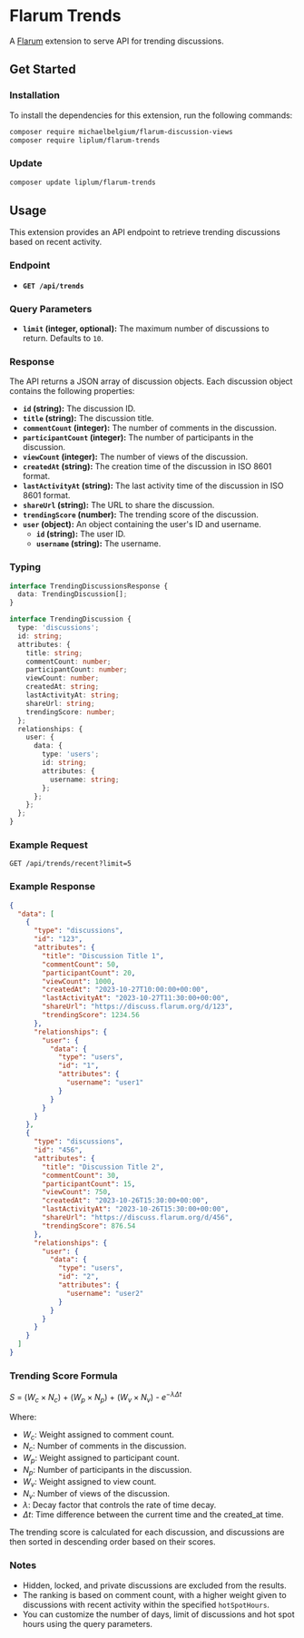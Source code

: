 # Flarum Trends

A [Flarum](http://flarum.org) extension to serve API for trending discussions.

## Get Started

### Installation

To install the dependencies for this extension, run the following commands:

```bash
composer require michaelbelgium/flarum-discussion-views
composer require liplum/flarum-trends
```

### Update

```sh
composer update liplum/flarum-trends
```

## Usage

This extension provides an API endpoint to retrieve trending discussions based on recent activity.

### Endpoint

* **`GET /api/trends`**

### Query Parameters

* **`limit` (integer, optional):** The maximum number of discussions to return. Defaults to `10`.

### Response

The API returns a JSON array of discussion objects. Each discussion object contains the following properties:

* **`id` (string):** The discussion ID.
* **`title` (string):** The discussion title.
* **`commentCount` (integer):** The number of comments in the discussion.
* **`participantCount` (integer):** The number of participants in the discussion.
* **`viewCount` (integer):** The number of views of the discussion.
* **`createdAt` (string):** The creation time of the discussion in ISO 8601 format.
* **`lastActivityAt` (string):** The last activity time of the discussion in ISO 8601 format.
* **`shareUrl` (string):** The URL to share the discussion.
* **`trendingScore` (number):** The trending score of the discussion.
* **`user` (object):** An object containing the user's ID and username.
  * **`id` (string):** The user ID.
  * **`username` (string):** The username.

### Typing

```ts
interface TrendingDiscussionsResponse {
  data: TrendingDiscussion[];
}

interface TrendingDiscussion {
  type: 'discussions';
  id: string;
  attributes: {
    title: string;
    commentCount: number;
    participantCount: number;
    viewCount: number;
    createdAt: string;
    lastActivityAt: string;
    shareUrl: string;
    trendingScore: number;
  };
  relationships: {
    user: {
      data: {
        type: 'users';
        id: string;
        attributes: {
          username: string;
        };
      };
    };
  };
}
```

### Example Request

```http
GET /api/trends/recent?limit=5
```

### Example Response

```json
{
  "data": [
    {
      "type": "discussions",
      "id": "123",
      "attributes": {
        "title": "Discussion Title 1",
        "commentCount": 50,
        "participantCount": 20,
        "viewCount": 1000,
        "createdAt": "2023-10-27T10:00:00+00:00",
        "lastActivityAt": "2023-10-27T11:30:00+00:00",
        "shareUrl": "https://discuss.flarum.org/d/123",
        "trendingScore": 1234.56
      },
      "relationships": {
        "user": {
          "data": {
            "type": "users",
            "id": "1",
            "attributes": {
              "username": "user1"
            }
          }
        }
      }
    },
    {
      "type": "discussions",
      "id": "456",
      "attributes": {
        "title": "Discussion Title 2",
        "commentCount": 30,
        "participantCount": 15,
        "viewCount": 750,
        "createdAt": "2023-10-26T15:30:00+00:00",
        "lastActivityAt": "2023-10-26T15:30:00+00:00",
        "shareUrl": "https://discuss.flarum.org/d/456",
        "trendingScore": 876.54
      },
      "relationships": {
        "user": {
          "data": {
            "type": "users",
            "id": "2",
            "attributes": {
              "username": "user2"
            }
          }
        }
      }
    }
  ]
}
```

### Trending Score Formula

$S$ = ($W_c \times N_c$) + ($W_p \times N_p$) + ($W_v \times N_v$) - $e^{-\lambda \Delta t}$

Where:

* $W_c$: Weight assigned to comment count.
* $N_c$: Number of comments in the discussion.
* $W_p$: Weight assigned to participant count.
* $N_p$: Number of participants in the discussion.
* $W_v$: Weight assigned to view count.
* $N_v$: Number of views of the discussion.
* $\lambda$: Decay factor that controls the rate of time decay.
* $\Delta t$: Time difference between the current time and the created_at time.

The trending score is calculated for each discussion, and discussions are then sorted in descending order based on their scores.

### Notes

* Hidden, locked, and private discussions are excluded from the results.
* The ranking is based on comment count, with a higher weight given to discussions with recent activity within the specified `hotSpotHours`.
* You can customize the number of days, limit of discussions and hot spot hours using the query parameters.
